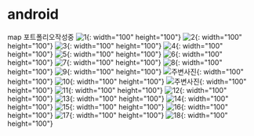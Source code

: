 # android
map 포트폴리오작성중
![1](https://user-images.githubusercontent.com/48806275/129306883-81b86ff3-f941-4f7e-8cff-52ff4e8a4427.png){: width="100" height="100"}
![2](https://user-images.githubusercontent.com/48806275/129306889-a31397b8-abad-4e70-a5f6-81e939881219.png){: width="100" height="100"}
![3](https://user-images.githubusercontent.com/48806275/129306892-43f707db-b50a-4bd8-8eb5-deb5d232b9dd.png){: width="100" height="100"}
![4](https://user-images.githubusercontent.com/48806275/129306893-f39ebb8f-e320-4e7f-872a-ba386cda1dbc.png){: width="100" height="100"}
![5](https://user-images.githubusercontent.com/48806275/129306895-4c8b010b-6b81-4611-afae-dca7f23f2a4e.png){: width="100" height="100"}
![6](https://user-images.githubusercontent.com/48806275/129306897-ae4b0991-61e9-4d0a-8d13-c361c7bd9a18.png){: width="100" height="100"}
![7](https://user-images.githubusercontent.com/48806275/129306900-93d07785-b0a1-43f4-903c-c206c2dcfe41.png){: width="100" height="100"}
![8](https://user-images.githubusercontent.com/48806275/129306902-fce0860b-d2a0-46e3-ad93-a358a223b37d.png){: width="100" height="100"}
![9](https://user-images.githubusercontent.com/48806275/129306905-2d2aa08e-d1ae-4870-bd74-51acec6e0fc5.png){: width="100" height="100"}
![주변사진](https://user-images.githubusercontent.com/48806275/129306922-1d62eac4-bc52-4a43-adf7-5c81f586d672.png){: width="100" height="100"}
![10](https://user-images.githubusercontent.com/48806275/129306907-f0bcdc70-2bb5-46e3-95fe-db2842077903.png){: width="100" height="100"}
![주변사진](https://user-images.githubusercontent.com/48806275/129306922-1d62eac4-bc52-4a43-adf7-5c81f586d672.png){: width="100" height="100"}
![11](https://user-images.githubusercontent.com/48806275/129306911-ec0d69ca-afef-4c01-aaa8-87101db498e8.png){: width="100" height="100"}
![12](https://user-images.githubusercontent.com/48806275/129306913-e36cd653-f429-40af-a77f-0fdc9a7b8841.png){: width="100" height="100"}
![13](https://user-images.githubusercontent.com/48806275/129306914-5d40216a-eeb7-440e-922a-77c7419ced22.png){: width="100" height="100"}
![14](https://user-images.githubusercontent.com/48806275/129306915-de5a86ae-02e9-481a-bafb-77071d83f844.png){: width="100" height="100"}
![15](https://user-images.githubusercontent.com/48806275/129306917-615f5225-3f1d-4204-baff-e2eb7c9e2325.png){: width="100" height="100"}
![16](https://user-images.githubusercontent.com/48806275/129306918-8cabd719-5722-4327-ad44-041f10d55d9e.png){: width="100" height="100"}
![17](https://user-images.githubusercontent.com/48806275/129306919-87f4cbd7-91ef-414d-a923-ab3474cca715.png){: width="100" height="100"}
![18](https://user-images.githubusercontent.com/48806275/129306921-44e70c20-f78a-453b-bd2e-081070ba3fc4.png){: width="100" height="100"}



